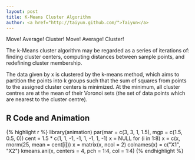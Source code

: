 ```yaml
---
layout: post
title: K-Means Cluster Algorithm
author: <a href="http://taiyun.github.com/">Taiyun</a>
---
```



Move! Average! Cluster! Move! Average! Cluster! 

The k-Means cluster algorithm may be regarded as a series of iterations of: finding cluster centers, computing distances between sample points, and redefining cluster membership.

The data given by x is clustered by the k-means method, which aims to partition the points into k groups such that the sum of squares from points to the assigned cluster centers is minimized. At the minimum, all cluster centres are at the mean of their Voronoi sets (the set of data points which are nearest to the cluster centre).

## R Code and Animation

{% highlight r %}
library(animation)
par(mar = c(3, 3, 1, 1.5), mgp = c(1.5, 0.5, 0))
cent = 1.5 * c(1, 1, -1, -1, 1, -1, 1, -1)
x = NULL
for (i in 1:8) x = c(x, rnorm(25, mean = cent[i]))
x = matrix(x, ncol = 2)
colnames(x) = c("X1", "X2")
kmeans.ani(x, centers = 4, pch = 1:4, col = 1:4)
{% endhighlight %}


<div class="scianimator"><div id="k_means" style="display: inline-block;"></div></div>
<script type="text/javascript">
  (function($) {
    $(document).ready(function() {
      $("#k_means").scianimator({
          "images": ["http://animation.r-forge.r-project.org/pictures/k-means/k-means1.png", "http://animation.r-forge.r-project.org/pictures/k-means/k-means2.png", "http://animation.r-forge.r-project.org/pictures/k-means/k-means3.png", "http://animation.r-forge.r-project.org/pictures/k-means/k-means4.png", "http://animation.r-forge.r-project.org/pictures/k-means/k-means5.png", "http://animation.r-forge.r-project.org/pictures/k-means/k-means6.png", "http://animation.r-forge.r-project.org/pictures/k-means/k-means7.png", "http://animation.r-forge.r-project.org/pictures/k-means/k-means8.png", "http://animation.r-forge.r-project.org/pictures/k-means/k-means9.png", "http://animation.r-forge.r-project.org/pictures/k-means/k-means10.png", "http://animation.r-forge.r-project.org/pictures/k-means/k-means11.png", "http://animation.r-forge.r-project.org/pictures/k-means/k-means12.png", "http://animation.r-forge.r-project.org/pictures/k-means/k-means13.png", "http://animation.r-forge.r-project.org/pictures/k-means/k-means14.png", "http://animation.r-forge.r-project.org/pictures/k-means/k-means15.png", "http://animation.r-forge.r-project.org/pictures/k-means/k-means16.png", "http://animation.r-forge.r-project.org/pictures/k-means/k-means17.png", "http://animation.r-forge.r-project.org/pictures/k-means/k-means18.png"],
          "delay": 1000,
          "controls": ["first", "previous", "play", "next", "last", "loop", "speed"],
      });
      $("#k_means").scianimator("play");
    });
  })(jQuery);
</script>


